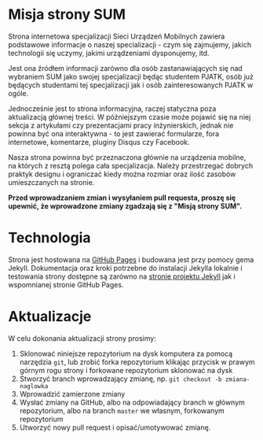 # Misja strony SUM

Strona internetowa specjalizacji Sieci Urządzeń Mobilnych zawiera podstawowe
informacje o naszej specializacji - czym się zajmujemy, jakich technologii się
uczymy, jakimi urządzeniami dysponujemy, itd.

Jest ona źródłem informacji zarówno dla osób zastanawiających się nad wybraniem
SUM jako swojej specjalizacji będąc studentem PJATK, osób już będących
studentami tej specjalizacji jak i osób zainteresowanych PJATK w ogóle.

Jednocześnie jest to strona informacyjna, raczej statyczna poza aktualizacją
głównej treści. W późniejszym czasie może pojawić się na niej sekcja z
artykułami czy prezentacjami pracy inżynierskich, jednak nie powinna być ona
interaktywna - to jest zawierać formularze, fora internetowe, komentarze,
pluginy Disqus czy Facebook.

Nasza strona powinna być przeznaczona głównie na urządzenia mobilne, na których
z resztą polega cała specjalizacja. Należy przestrzegać dobrych praktyk designu
i ograniczać kiedy można rozmiar oraz ilość zasobów umieszczanych na stronie.

**Przed wprowadzaniem zmian i wysyłaniem pull requesta, proszę się upewnić,
że wprowadzone zmiany zgadzają się z "Misją strony SUM".**

# Technologia

Strona jest hostowana na [GitHub Pages](http://pages.github.com) i budowana jest
przy pomocy gema Jekyll. Dokumentacja oraz kroki potrzebne do instalacji Jekylla
lokalnie i testowania strony dostępne są zarówno na
[stronie projektu Jekyll](http://jekyllrb.com) jak i wspomnianej stronie GitHub Pages.

# Aktualizacje

W celu dokonania aktualizacji strony prosimy:

1. Sklonować niniejsze repozytorium na dysk komputera za pomocą narzędzia `git`,
lub zrobić forka repozytorium klikając przycisk w prawym górnym rogu strony i
forkowane repozytorium sklonować na dysk
1. Stworzyć branch wprowadzający zmianę, np. `git checkout -b zmiana-naglowka`
1. Wprowadzić zamierzone zmiany
1. Wysłać zmiany na GitHub, albo na odpowiadający branch w głównym repozytorium,
albo na branch `master` we własnym, forkowanym repozytorium
1. Utworzyć nowy pull request i opisać/umotywować zmianę.
